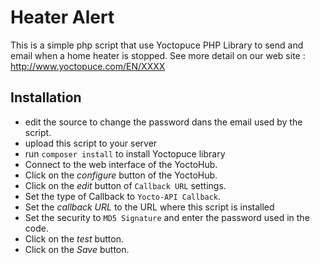 # Heater Alert

This is a simple php script that use Yoctopuce PHP Library to send and email when a home heater 
is stopped. See more detail on our web site : http://www.yoctopuce.com/EN/XXXX 


## Installation
- edit the source to change the password dans the email used by the script.
- upload this script to your server
- run ``composer install`` to install Yoctopuce library
- Connect to the web interface of the YoctoHub.
- Click on the *configure* button of the YoctoHub.
- Click on the *edit* button of ``Callback URL`` settings.
- Set the type of Callback to ``Yocto-API Callback``.
- Set the *callback URL* to the URL where this script is installed
- Set the security to ``MD5 Signature`` and enter the password used in the code.
- Click on the *test* button.
- Click on the *Save* button.
